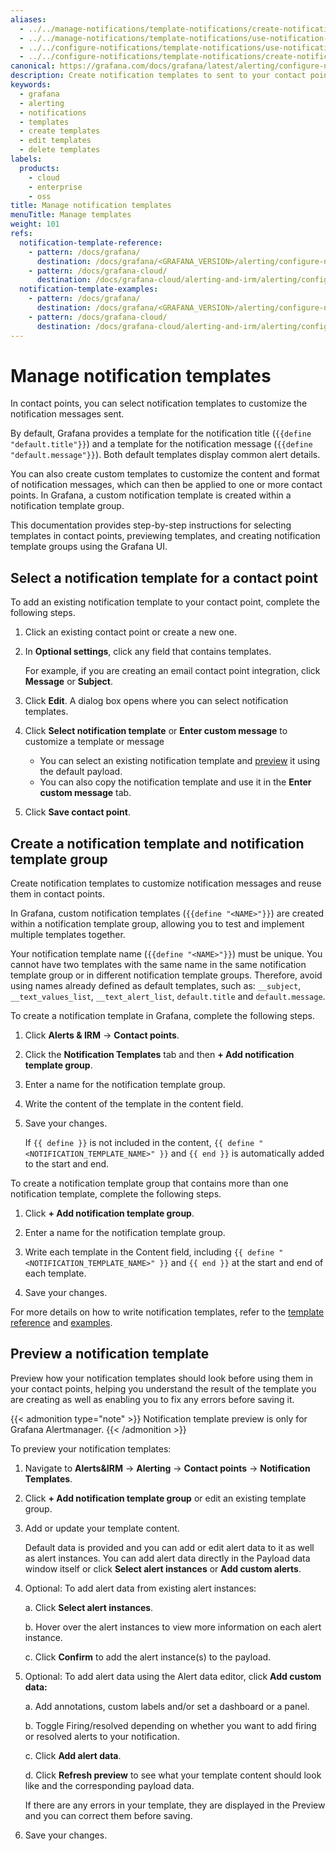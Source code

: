```yaml
---
aliases:
  - ../../manage-notifications/template-notifications/create-notification-templates/ # /docs/grafana/<GRAFANA_VERSION>/alerting/manage-notifications/template-notifications/create-notification-templates/
  - ../../manage-notifications/template-notifications/use-notification-templates/ # /docs/grafana/<GRAFANA_VERSION>/alerting/manage-notifications/template-notifications/use-notification-templates/
  - ../../configure-notifications/template-notifications/use-notification-templates/ # /docs/grafana/<GRAFANA_VERSION>/alerting/manage-notifications/template-notifications/use-notification-templates/
  - ../../configure-notifications/template-notifications/create-notification-templates/ # /docs/grafana/<GRAFANA_VERSION>/alerting/manage-notifications/template-notifications/create-notification-templates/
canonical: https://grafana.com/docs/grafana/latest/alerting/configure-notifications/template-notifications/manage-notification-templates/
description: Create notification templates to sent to your contact points
keywords:
  - grafana
  - alerting
  - notifications
  - templates
  - create templates
  - edit templates
  - delete templates
labels:
  products:
    - cloud
    - enterprise
    - oss
title: Manage notification templates
menuTitle: Manage templates
weight: 101
refs:
  notification-template-reference:
    - pattern: /docs/grafana/
      destination: /docs/grafana/<GRAFANA_VERSION>/alerting/configure-notifications/template-notifications/reference/
    - pattern: /docs/grafana-cloud/
      destination: /docs/grafana-cloud/alerting-and-irm/alerting/configure-notifications/template-notifications/reference/
  notification-template-examples:
    - pattern: /docs/grafana/
      destination: /docs/grafana/<GRAFANA_VERSION>/alerting/configure-notifications/template-notifications/examples/
    - pattern: /docs/grafana-cloud/
      destination: /docs/grafana-cloud/alerting-and-irm/alerting/configure-notifications/template-notifications/examples/
---
```


# Manage notification templates

In contact points, you can select notification templates to customize the notification messages sent.

By default, Grafana provides a template for the notification title (`{{define "default.title"}}`) and a template for the notification message (`{{define "default.message"}}`). Both default templates display common alert details.

You can also create custom templates to customize the content and format of notification messages, which can then be applied to one or more contact points. In Grafana, a custom notification template is created within a notification template group.

This documentation provides step-by-step instructions for selecting templates in contact points, previewing templates, and creating notification template groups using the Grafana UI.

## Select a notification template for a contact point

To add an existing notification template to your contact point, complete the following steps.

1. Click an existing contact point or create a new one.
1. In **Optional settings**, click any field that contains templates.

   For example, if you are creating an email contact point integration, click **Message** or **Subject**.

1. Click **Edit**.
   A dialog box opens where you can select notification templates.
1. Click **Select notification template** or **Enter custom message** to customize a template or message
   - You can select an existing notification template and [preview](#preview-a-notification-template) it using the default payload.
   - You can also copy the notification template and use it in the **Enter custom message** tab.

1. Click **Save contact point**.

## Create a notification template and notification template group

Create notification templates to customize notification messages and reuse them in contact points.

In Grafana, custom notification templates (`{{define "<NAME>"}}`) are created within a notification template group, allowing you to test and implement multiple templates together.

Your notification template name (`{{define "<NAME>"}}`) must be unique. You cannot have two templates with the same name in the same notification template group or in different notification template groups. Therefore, avoid using names already defined as default templates, such as: `__subject`, `__text_values_list`, `__text_alert_list`, `default.title` and `default.message`.

To create a notification template in Grafana, complete the following steps.

1. Click **Alerts & IRM** -> **Contact points**.
1. Click the **Notification Templates** tab and then **+ Add notification template group**.

1. Enter a name for the notification template group.

1. Write the content of the template in the content field.

1. Save your changes.

   If `{{ define }}` is not included in the content, `{{ define "<NOTIFICATION_TEMPLATE_NAME>" }}` and `{{ end }}` is automatically added to the start and end.

To create a notification template group that contains more than one notification template, complete the following steps.

1. Click **+ Add notification template group**.

1. Enter a name for the notification template group.

1. Write each template in the Content field, including `{{ define "<NOTIFICATION_TEMPLATE_NAME>" }}` and `{{ end }}` at the start and end of each template.

1. Save your changes.

For more details on how to write notification templates, refer to the [template reference](ref:notification-template-reference) and [examples](ref:notification-template-examples).

## Preview a notification template

Preview how your notification templates should look before using them in your contact points, helping you understand the result of the template you are creating as well as enabling you to fix any errors before saving it.

{{< admonition type="note" >}}
Notification template preview is only for Grafana Alertmanager.
{{< /admonition >}}

To preview your notification templates:

1. Navigate to **Alerts&IRM** -> **Alerting** -> **Contact points** -> **Notification Templates**.
1. Click **+ Add notification template group** or edit an existing template group.
1. Add or update your template content.

   Default data is provided and you can add or edit alert data to it as well as alert instances. You can add alert data directly in the Payload data window itself or click **Select alert instances** or **Add custom alerts**.

1. Optional: To add alert data from existing alert instances:

   a. Click **Select alert instances**.

   b. Hover over the alert instances to view more information on each alert instance.

   c. Click **Confirm** to add the alert instance(s) to the payload.

1. Optional: To add alert data using the Alert data editor, click **Add custom data:**

   a. Add annotations, custom labels and/or set a dashboard or a panel.

   b. Toggle Firing/resolved depending on whether you want to add firing or resolved alerts to your notification.

   c. Click **Add alert data**.

   d. Click **Refresh preview** to see what your template content should look like and the corresponding payload data.

   If there are any errors in your template, they are displayed in the Preview and you can correct them before saving.

1. Save your changes.
